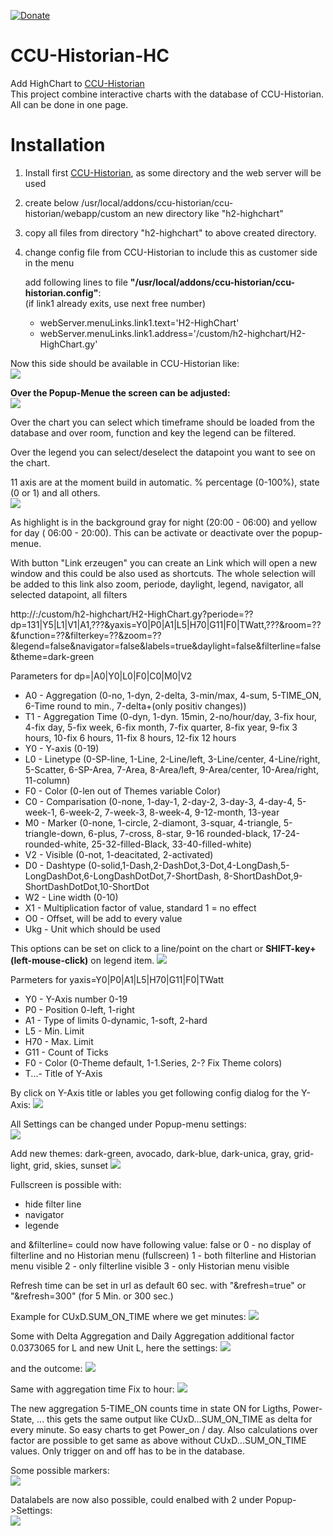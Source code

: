 [![Donate](https://img.shields.io/badge/Donate-PayPal-green.svg)](https://www.paypal.com/cgi-bin/webscr?cmd=_donations&business=UNR7TVPVH74TE&currency_code=EUR&source=url)

# CCU-Historian-HC  
Add HighChart to [CCU-Historian](https://github.com/mdzio/ccu-historian)  
This project combine interactive charts with the database of CCU-Historian. All can be done in one page.  

# Installation  
1. Install first [CCU-Historian](https://github.com/mdzio/ccu-historian), as some directory and the web server will be used
2. create below /usr/local/addons/ccu-historian/ccu-historian/webapp/custom an new directory like "h2-highchart"
3. copy all files from directory "h2-highchart" to above created directory.
4. change config file from CCU-Historian to include this as customer side in the menu
   
   add following lines to file **"/usr/local/addons/ccu-historian/ccu-historian.config"**:  
   (if link1 already exits, use next free number)  
   * webServer.menuLinks.link1.text='H2-HighChart'  
   * webServer.menuLinks.link1.address='/custom/h2-highchart/H2-HighChart.gy'  
   
Now this side should be available in CCU-Historian like:  
![](docs/Menue.png)  
  
**Over the Popup-Menue the screen can be adjusted:**  
![](docs/popmenu.png)  

Over the chart you can select which timeframe should be loaded from the database and over room, function and key the legend can be filtered.

Over the legend you can select/deselect the datapoint you want to see on the chart.

11 axis are at the moment build in automatic. % percentage (0-100%), state (0 or 1) and all others.  
![](docs/screen.png)

As highlight is in the background gray for night (20:00 - 06:00) and yellow for day ( 06:00 - 20:00). This can be activate or deactivate over the popup-menue.

With button "Link erzeugen" you can create an Link which will open a new window and this could be also used as shortcuts. 
The whole selection will be added to this link also zoom, periode, daylight, legend, navigator, all selected datapoint, all filters

http://<host>:<port>/custom/h2-highchart/H2-HighChart.gy?periode=??dp=131|Y5|L1|V1|A1,???&yaxis=Y0|P0|A1|L5|H70|G11|F0|TWatt,???&room=??&function=??&filterkey=??&zoom=??&legend=false&navigator=false&labels=true&daylight=false&filterline=false&theme=dark-green

Parameters for dp=<CCU-Historian-ID>|A0|Y0|L0|F0|C0|M0|V2  
   * A0 - Aggregation (0-no, 1-dyn, 2-delta, 3-min/max, 4-sum, 5-TIME_ON, 6-Time round to min., 7-delta+(only positiv changes))
   * T1 - Aggregation Time (0-dyn, 1-dyn. 15min, 2-no/hour/day, 3-fix hour, 4-fix day, 5-fix week, 6-fix month, 7-fix quarter, 8-fix year, 9-fix 3 hours, 10-fix 6 hours, 11-fix 8 hours, 12-fix 12 hours   
   * Y0 - Y-axis (0-19)
   * L0 - Linetype (0-SP-line, 1-Line, 2-Line/left, 3-Line/center, 4-Line/right, 5-Scatter, 
          6-SP-Area, 7-Area, 8-Area/left, 9-Area/center, 10-Area/right, 11-column)
   * F0 - Color (0-len out of Themes variable Color)
   * C0 - Comparisation (0-none, 1-day-1, 2-day-2, 3-day-3, 4-day-4, 5-week-1, 6-week-2, 7-week-3, 8-week-4, 9-12-month, 13-year
   * M0 - Marker (0-none, 1-circle, 2-diamont, 3-squar, 4-triangle, 5-triangle-down, 6-plus, 7-cross, 8-star, 9-16 rounded-black,
          17-24-rounded-white, 25-32-filled-Black, 33-40-filled-white)
   * V2 - Visible (0-not, 1-deacitated, 2-activated)
   * D0 - Dashtype (0-solid,1-Dash,2-DashDot,3-Dot,4-LongDash,5-LongDashDot,6-LongDashDotDot,7-ShortDash,
          8-ShortDashDot,9-ShortDashDotDot,10-ShortDot
   * W2 - Line width (0-10)
   * X1 - Multiplication factor of value, standard 1 = no effect
   * O0 - Offset, will be add to every value
   * Ukg - Unit which should be used  

This options can be set on click to a line/point on the chart or <b>SHIFT-key+(left-mouse-click)</b> on legend item.
![](docs/line-menu.png) 

Parmeters for yaxis=Y0|P0|A1|L5|H70|G11|F0|TWatt
   * Y0  - Y-Axis number 0-19
   * P0  - Position 0-left, 1-right
   * A1  - Type of limits 0-dynamic, 1-soft, 2-hard
   * L5  - Min. Limit
   * H70 - Max. Limit
   * G11 - Count of Ticks 
   * F0  - Color (0-Theme default, 1-1.Series, 2-? Fix Theme colors)
   * T...- Title of Y-Axis  

By click on Y-Axis title or lables you get following config dialog for the Y-Axis:
![](docs/axis-menu.png) 

All Settings can be changed under Popup-menu settings:  
![](docs/setting.png)  
  
Add new themes: dark-green, avocado, dark-blue, dark-unica, gray, grid-light, grid, skies, sunset
![](docs/screen3.png) 

Fullscreen is possible with:  
   * hide filter line
   * navigator
   * legende  
   
and &filterline=<value> could now have following value:
   false or 0 - no display of filterline and no Historian menu (fullscreen)
   1 - both filterline and Historian menu visible
   2 - only filterline visible
   3 - only Historian menu visible   

Refresh time can be set in url as default 60 sec. with "&refresh=true" or "&refresh=300" (for 5 Min. or 300 sec.)

Example for CUxD.SUM_ON_TIME where we get minutes:
![](docs/screen7.png)

Some with Delta Aggregation and Daily Aggregation additional factor 0.0373065 for L and new Unit L, here the settings:
![](docs/screen5.png)

and the outcome:
![](docs/screen6.png)

Same with aggregation time Fix to hour:
![](docs/screen8.png)

The new aggregation 5-TIME_ON counts time in state ON for Ligths, Power-State, ... this gets the same output like CUxD...SUM_ON_TIME as delta for every minute. So easy charts to get Power_on / day. Also calculations over factor are possible to get same as above without CUxD...SUM_ON_TIME values. Only trigger on and off has to be in the database.

Some possible markers:  
![](docs/screen_marker1.png)


Datalabels are now also possible, could enalbed with 2 under Popup->Settings:  
![](docs/screen_datalabels.png)


